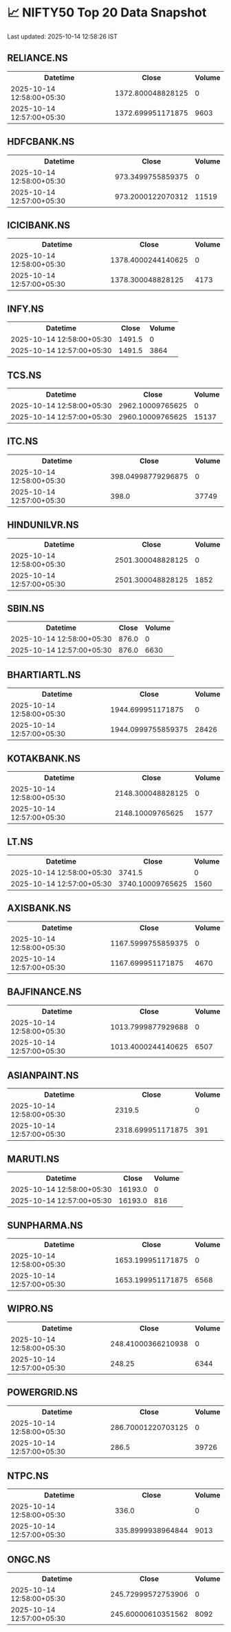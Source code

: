 # 📈 NIFTY50 Top 20 Data Snapshot

Last updated: 2025-10-14 12:58:26 IST

## RELIANCE.NS

<table>
  <tr><th>Datetime</th><th>Close</th><th>Volume</th></tr>
  <tr><td>2025-10-14 12:58:00+05:30</td><td>1372.800048828125</td><td>0</td></tr>
  <tr><td>2025-10-14 12:57:00+05:30</td><td>1372.699951171875</td><td>9603</td></tr>
</table>

## HDFCBANK.NS

<table>
  <tr><th>Datetime</th><th>Close</th><th>Volume</th></tr>
  <tr><td>2025-10-14 12:58:00+05:30</td><td>973.3499755859375</td><td>0</td></tr>
  <tr><td>2025-10-14 12:57:00+05:30</td><td>973.2000122070312</td><td>11519</td></tr>
</table>

## ICICIBANK.NS

<table>
  <tr><th>Datetime</th><th>Close</th><th>Volume</th></tr>
  <tr><td>2025-10-14 12:58:00+05:30</td><td>1378.4000244140625</td><td>0</td></tr>
  <tr><td>2025-10-14 12:57:00+05:30</td><td>1378.300048828125</td><td>4173</td></tr>
</table>

## INFY.NS

<table>
  <tr><th>Datetime</th><th>Close</th><th>Volume</th></tr>
  <tr><td>2025-10-14 12:58:00+05:30</td><td>1491.5</td><td>0</td></tr>
  <tr><td>2025-10-14 12:57:00+05:30</td><td>1491.5</td><td>3864</td></tr>
</table>

## TCS.NS

<table>
  <tr><th>Datetime</th><th>Close</th><th>Volume</th></tr>
  <tr><td>2025-10-14 12:58:00+05:30</td><td>2962.10009765625</td><td>0</td></tr>
  <tr><td>2025-10-14 12:57:00+05:30</td><td>2960.10009765625</td><td>15137</td></tr>
</table>

## ITC.NS

<table>
  <tr><th>Datetime</th><th>Close</th><th>Volume</th></tr>
  <tr><td>2025-10-14 12:58:00+05:30</td><td>398.04998779296875</td><td>0</td></tr>
  <tr><td>2025-10-14 12:57:00+05:30</td><td>398.0</td><td>37749</td></tr>
</table>

## HINDUNILVR.NS

<table>
  <tr><th>Datetime</th><th>Close</th><th>Volume</th></tr>
  <tr><td>2025-10-14 12:58:00+05:30</td><td>2501.300048828125</td><td>0</td></tr>
  <tr><td>2025-10-14 12:57:00+05:30</td><td>2501.300048828125</td><td>1852</td></tr>
</table>

## SBIN.NS

<table>
  <tr><th>Datetime</th><th>Close</th><th>Volume</th></tr>
  <tr><td>2025-10-14 12:58:00+05:30</td><td>876.0</td><td>0</td></tr>
  <tr><td>2025-10-14 12:57:00+05:30</td><td>876.0</td><td>6630</td></tr>
</table>

## BHARTIARTL.NS

<table>
  <tr><th>Datetime</th><th>Close</th><th>Volume</th></tr>
  <tr><td>2025-10-14 12:58:00+05:30</td><td>1944.699951171875</td><td>0</td></tr>
  <tr><td>2025-10-14 12:57:00+05:30</td><td>1944.0999755859375</td><td>28426</td></tr>
</table>

## KOTAKBANK.NS

<table>
  <tr><th>Datetime</th><th>Close</th><th>Volume</th></tr>
  <tr><td>2025-10-14 12:58:00+05:30</td><td>2148.300048828125</td><td>0</td></tr>
  <tr><td>2025-10-14 12:57:00+05:30</td><td>2148.10009765625</td><td>1577</td></tr>
</table>

## LT.NS

<table>
  <tr><th>Datetime</th><th>Close</th><th>Volume</th></tr>
  <tr><td>2025-10-14 12:58:00+05:30</td><td>3741.5</td><td>0</td></tr>
  <tr><td>2025-10-14 12:57:00+05:30</td><td>3740.10009765625</td><td>1560</td></tr>
</table>

## AXISBANK.NS

<table>
  <tr><th>Datetime</th><th>Close</th><th>Volume</th></tr>
  <tr><td>2025-10-14 12:58:00+05:30</td><td>1167.5999755859375</td><td>0</td></tr>
  <tr><td>2025-10-14 12:57:00+05:30</td><td>1167.699951171875</td><td>4670</td></tr>
</table>

## BAJFINANCE.NS

<table>
  <tr><th>Datetime</th><th>Close</th><th>Volume</th></tr>
  <tr><td>2025-10-14 12:58:00+05:30</td><td>1013.7999877929688</td><td>0</td></tr>
  <tr><td>2025-10-14 12:57:00+05:30</td><td>1013.4000244140625</td><td>6507</td></tr>
</table>

## ASIANPAINT.NS

<table>
  <tr><th>Datetime</th><th>Close</th><th>Volume</th></tr>
  <tr><td>2025-10-14 12:58:00+05:30</td><td>2319.5</td><td>0</td></tr>
  <tr><td>2025-10-14 12:57:00+05:30</td><td>2318.699951171875</td><td>391</td></tr>
</table>

## MARUTI.NS

<table>
  <tr><th>Datetime</th><th>Close</th><th>Volume</th></tr>
  <tr><td>2025-10-14 12:58:00+05:30</td><td>16193.0</td><td>0</td></tr>
  <tr><td>2025-10-14 12:57:00+05:30</td><td>16193.0</td><td>816</td></tr>
</table>

## SUNPHARMA.NS

<table>
  <tr><th>Datetime</th><th>Close</th><th>Volume</th></tr>
  <tr><td>2025-10-14 12:58:00+05:30</td><td>1653.199951171875</td><td>0</td></tr>
  <tr><td>2025-10-14 12:57:00+05:30</td><td>1653.199951171875</td><td>6568</td></tr>
</table>

## WIPRO.NS

<table>
  <tr><th>Datetime</th><th>Close</th><th>Volume</th></tr>
  <tr><td>2025-10-14 12:58:00+05:30</td><td>248.41000366210938</td><td>0</td></tr>
  <tr><td>2025-10-14 12:57:00+05:30</td><td>248.25</td><td>6344</td></tr>
</table>

## POWERGRID.NS

<table>
  <tr><th>Datetime</th><th>Close</th><th>Volume</th></tr>
  <tr><td>2025-10-14 12:58:00+05:30</td><td>286.70001220703125</td><td>0</td></tr>
  <tr><td>2025-10-14 12:57:00+05:30</td><td>286.5</td><td>39726</td></tr>
</table>

## NTPC.NS

<table>
  <tr><th>Datetime</th><th>Close</th><th>Volume</th></tr>
  <tr><td>2025-10-14 12:58:00+05:30</td><td>336.0</td><td>0</td></tr>
  <tr><td>2025-10-14 12:57:00+05:30</td><td>335.8999938964844</td><td>9013</td></tr>
</table>

## ONGC.NS

<table>
  <tr><th>Datetime</th><th>Close</th><th>Volume</th></tr>
  <tr><td>2025-10-14 12:58:00+05:30</td><td>245.72999572753906</td><td>0</td></tr>
  <tr><td>2025-10-14 12:57:00+05:30</td><td>245.60000610351562</td><td>8092</td></tr>
</table>

